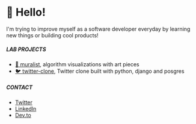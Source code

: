 # 🎃 Hello! 

I'm trying to improve myself as a software developer everyday by learning new things or building cool products!

##### LAB PROJECTS

- [🌊 muralist](https://github.com/demirantay/muralist), algorithm visualizations with art pieces
- [🐦 twitter-clone](https://github.com/demirantay/twitter-clone), Twitter clone built with python, django and posgres

##### CONTACT

- [Twitter](https://twitter.com/demir99antay)
- [LinkedIn](https://www.linkedin.com/in/demirantay/)
- [Dev.to](https://dev.to/demirantay)
